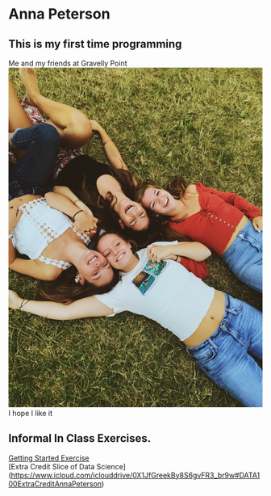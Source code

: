 # Anna Peterson
## This is my first time programming
Me and my friends at Gravelly Point 
![](IMG_7701.JPG)
I hope I like it
## Informal In Class Exercises. 
[Getting Started Exercise](https://annapeterson13.github.io/First-Repository/GettingStarted.html)  
[Extra Credit Slice of Data Science] (https://www.icloud.com/iclouddrive/0X1JfGreekBy8S6gvFR3_br9w#DATA100ExtraCreditAnnaPeterson)
